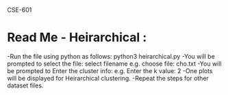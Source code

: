CSE-601

Read Me - Heirarchical :
=================================================================

-Run the file using python as follows:
	python3 heirarchical.py 
-You will be prompted to select the file:
	select filename
	e.g. choose file: cho.txt 
-You will be prompted to Enter the cluster info:
	e.g. Enter the k value: 2
-One plots will be displayed for Heirarchical clustering.
-Repeat the steps for other dataset files.